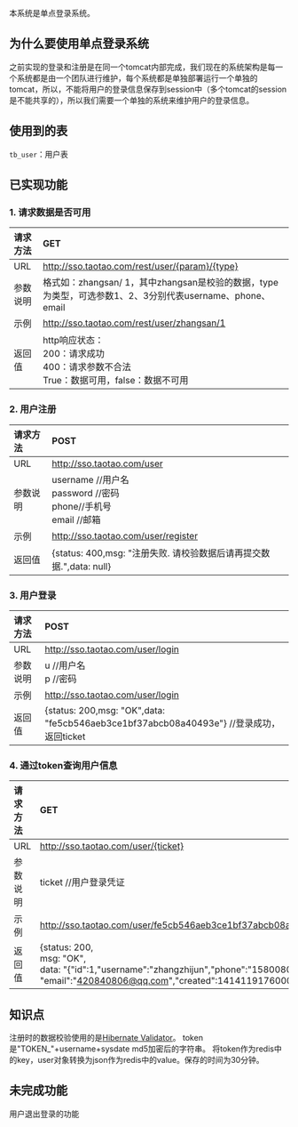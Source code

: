 本系统是单点登录系统。
## 为什么要使用单点登录系统
之前实现的登录和注册是在同一个tomcat内部完成，我们现在的系统架构是每一个系统都是由一个团队进行维护，每个系统都是单独部署运行一个单独的tomcat，所以，不能将用户的登录信息保存到session中（多个tomcat的session是不能共享的），所以我们需要一个单独的系统来维护用户的登录信息。
## 使用到的表
`tb_user`：用户表
## 已实现功能
### 1. 请求数据是否可用

|  请求方法|GET|
| :------------ | :------------ |
|URL|http://sso.taotao.com/rest/user/{param}/{type}|
|参数说明|格式如：zhangsan/ 1，其中zhangsan是校验的数据，type为类型，可选参数1、2、3分别代表username、phone、email|
|示例|http://sso.taotao.com/rest/user/zhangsan/1|
| 返回值|http响应状态：<br>200：请求成功<br>400：请求参数不合法<br>True：数据可用，false：数据不可用|

### 2. 用户注册

| 请求方法  |  POST |
| :------------ | :------------ |
| URL  |  http://sso.taotao.com/user |
|  参数说明 |  username //用户名<br>password //密码<br>phone//手机号<br>email //邮箱|
| 示例  |  http://sso.taotao.com/user/register |
| 返回值  | {status: 400,msg: "注册失败. 请校验数据后请再提交数据.",data: null} |

### 3. 用户登录

| 请求方法  |  POST |
| :------------ | :------------ |
| URL  |  http://sso.taotao.com/user/login |
|  参数说明 |  u //用户名<br>p //密码|
| 示例  |  http://sso.taotao.com/user/login |
| 返回值  | {status: 200,msg: "OK",data: "fe5cb546aeb3ce1bf37abcb08a40493e"} //登录成功，返回ticket|

### 4. 通过token查询用户信息

| 请求方法  |  GET |
| :------------ | :------------ |
| URL  |  http://sso.taotao.com/user/{ticket} |
|  参数说明 |  ticket //用户登录凭证|
| 示例  |  http://sso.taotao.com/user/fe5cb546aeb3ce1bf37abcb08a40493e |
| 返回值  | {status: 200,<br>msg: "OK",<br>data: "{"id":1,"username":"zhangzhijun","phone":"15800807944", "email":"420840806@qq.com","created":1414119176000,"updated":1414119179000}"}|

## 知识点
注册时的数据校验使用的是[Hibernate Validator](http://hibernate.org/validator/)。
token 是"TOKEN_"+username+sysdate md5加密后的字符串。
将token作为redis中的key，user对象转换为json作为redis中的value。保存的时间为30分钟。

## 未完成功能
用户退出登录的功能
